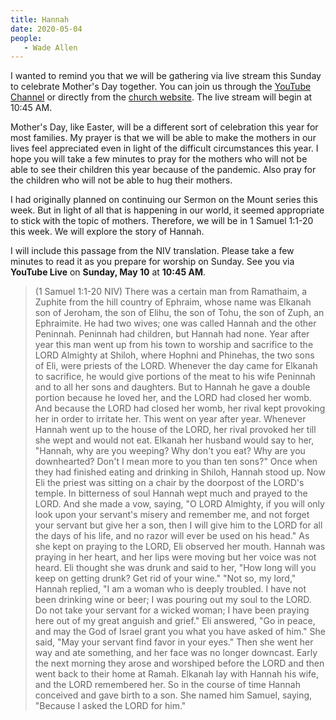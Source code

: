 ```yaml
---
title: Hannah
date: 2020-05-04
people: 
   - Wade Allen
---
```


I wanted to remind you that we will be gathering via live stream this Sunday to celebrate Mother's Day together. You can join us through the [YouTube Channel](https://www.youtube.com/c/fbcmuncieorg) or directly from the [church website](https://fbcmuncie.org/live/). The live stream will begin at 10:45 AM. 

Mother's Day, like Easter, will be a different sort of celebration this year for most families. My prayer is that we will be able to make the mothers in our lives feel appreciated even in light of the difficult circumstances this year. I hope you will take a few minutes to pray for the mothers who will not be able to see their children this year because of the pandemic. Also pray for the children who will not be able to hug their mothers.

I had originally planned on continuing our Sermon on the Mount series this week. But in light of all that is happening in our world, it seemed appropriate to stick with the topic of mothers. Therefore, we will be in 1 Samuel 1:1-20 this week. We will explore the story of Hannah. 

I will include this passage from the NIV translation. Please take a few minutes to read it as you prepare for worship on Sunday. See you via **YouTube Live** on **Sunday, May 10** at **10:45 AM**.


>(1 Samuel 1:1-20 NIV) There was a certain man from Ramathaim, a Zuphite from the hill country of Ephraim, whose name was Elkanah son of Jeroham, the son of Elihu, the son of Tohu, the son of Zuph, an Ephraimite. He had two wives; one was called Hannah and the other Peninnah. Peninnah had children, but Hannah had none. Year after year this man went up from his town to worship and sacrifice to the LORD Almighty at Shiloh, where Hophni and Phinehas, the two sons of Eli, were priests of the LORD. Whenever the day came for Elkanah to sacrifice, he would give portions of the meat to his wife Peninnah and to all her sons and daughters. But to Hannah he gave a double portion because he loved her, and the LORD had closed her womb. And because the LORD had closed her womb, her rival kept provoking her in order to irritate her. This went on year after year. Whenever Hannah went up to the house of the LORD, her rival provoked her till she wept and would not eat. Elkanah her husband would say to her, "Hannah, why are you weeping? Why don't you eat? Why are you downhearted? Don't I mean more to you than ten sons?" Once when they had finished eating and drinking in Shiloh, Hannah stood up. Now Eli the priest was sitting on a chair by the doorpost of the LORD's temple. In bitterness of soul Hannah wept much and prayed to the LORD. And she made a vow, saying, "O LORD Almighty, if you will only look upon your servant's misery and remember me, and not forget your servant but give her a son, then I will give him to the LORD for all the days of his life, and no razor will ever be used on his head." As she kept on praying to the LORD, Eli observed her mouth. Hannah was praying in her heart, and her lips were moving but her voice was not heard. Eli thought she was drunk and said to her, "How long will you keep on getting drunk? Get rid of your wine." "Not so, my lord," Hannah replied, "I am a woman who is deeply troubled. I have not been drinking wine or beer; I was pouring out my soul to the LORD. Do not take your servant for a wicked woman; I have been praying here out of my great anguish and grief." Eli answered, "Go in peace, and may the God of Israel grant you what you have asked of him." She said, "May your servant find favor in your eyes." Then she went her way and ate something, and her face was no longer downcast. Early the next morning they arose and worshiped before the LORD and then went back to their home at Ramah. Elkanah lay with Hannah his wife, and the LORD remembered her. So in the course of time Hannah conceived and gave birth to a son. She named him Samuel, saying, "Because I asked the LORD for him." 

